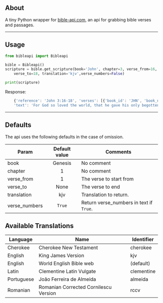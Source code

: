 ## About 
A tiny Python wrapper for [bible-api.com](https://bible-api.com), an api for grabbing bible verses and passages.

---

## Usage
```python
from bibleapi import Bibleapi

bible = Bibleapi()
scripture = bible.get_scripture(book='John', chapter=3, verse_from=16, 
    verse_to=18, translation='kjv',verse_numbers=False)

print(scripture)
```

Response:
```js
    {'reference': 'John 3:16-18', 'verses': [{'book_id': 'JHN', 'book_name': 'John', 'chapter': 3, 'verse': 16, 'text': 'For God so loved the world, that he gave his only begotten Son, that whosoever believeth in him should not perish, but have everlasting life.\n'}, {'book_id': 'JHN', 'book_name': 'John', 'chapter': 3, 'verse': 17, 'text': 'For God sent not his Son into the world to condemn the world; but that the world through him might be saved.'}, {'book_id': 'JHN', 'book_name': 'John', 'chapter': 3, 'verse': 18, 'text': 'He that believeth on him is not condemned: but he that believeth not is condemned already, because he hath not believed in the name of the only begotten Son of God.\n'}], 
    'text': 'For God so loved the world, that he gave his only begotten Son, that whosoever believeth in him should not perish, but have everlasting life.\nFor God sent not his Son into the world to condemn the world; but that the world through him might be saved. He that believeth on him is not condemned: but he that believeth not is condemned already, because he hath not believed in the name of the only begotten Son of God.\n', 'translation_id': 'kjv', 'translation_name': 'King James Version', 'translation_note': 'Public Domain'}
```
---

## Defaults
The api uses the following defaults in the case of omission.

| Param| Default value| Comments|
|--------|:------:|-------|
|book | Genesis | No comment 
|chapter| 1 | No comment
| verse_from | 1| The verse to start from
|verse_to | None | The verse to end
|translation| kjv | Translation to return.
|verse_numbers| `True`| Return verse_numbers in text if `True`.


## Available Translations
|Language|Name|Identifier|
|----|------|-------|
|Cherokee|	Cherokee New Testament|	cherokee
|English|	King James Version|	kjv
|English|	World English Bible	web| (default)
|Latin|	Clementine Latin Vulgate|	clementine
|Portuguese	|João Ferreira de Almeida|	almeida
|Romanian	|Romanian Corrected Cornilescu Version|	rccv